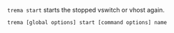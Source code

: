 `trema start` starts the stopped vswitch or vhost again.

```
trema [global options] start [command options] name
```
